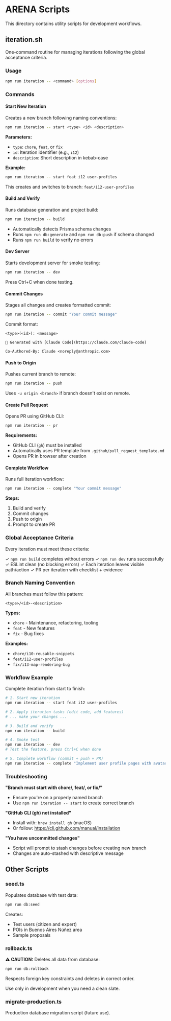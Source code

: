 # ARENA Scripts

This directory contains utility scripts for development workflows.

## iteration.sh

One-command routine for managing iterations following the global acceptance criteria.

### Usage

```bash
npm run iteration -- <command> [options]
```

### Commands

#### Start New Iteration
Creates a new branch following naming conventions:

```bash
npm run iteration -- start <type> <id> <description>
```

**Parameters:**
- `type`: `chore`, `feat`, or `fix`
- `id`: Iteration identifier (e.g., `i12`)
- `description`: Short description in kebab-case

**Example:**
```bash
npm run iteration -- start feat i12 user-profiles
```

This creates and switches to branch: `feat/i12-user-profiles`

#### Build and Verify
Runs database generation and project build:

```bash
npm run iteration -- build
```

- Automatically detects Prisma schema changes
- Runs `npm run db:generate` and `npm run db:push` if schema changed
- Runs `npm run build` to verify no errors

#### Dev Server
Starts development server for smoke testing:

```bash
npm run iteration -- dev
```

Press Ctrl+C when done testing.

#### Commit Changes
Stages all changes and creates formatted commit:

```bash
npm run iteration -- commit "Your commit message"
```

Commit format:
```
<type>(<id>): <message>

🤖 Generated with [Claude Code](https://claude.com/claude-code)

Co-Authored-By: Claude <noreply@anthropic.com>
```

#### Push to Origin
Pushes current branch to remote:

```bash
npm run iteration -- push
```

Uses `-u origin <branch>` if branch doesn't exist on remote.

#### Create Pull Request
Opens PR using GitHub CLI:

```bash
npm run iteration -- pr
```

**Requirements:**
- GitHub CLI (`gh`) must be installed
- Automatically uses PR template from `.github/pull_request_template.md`
- Opens PR in browser after creation

#### Complete Workflow
Runs full iteration workflow:

```bash
npm run iteration -- complete "Your commit message"
```

**Steps:**
1. Build and verify
2. Commit changes
3. Push to origin
4. Prompt to create PR

### Global Acceptance Criteria

Every iteration must meet these criteria:

✓ `npm run build` completes without errors
✓ `npm run dev` runs successfully
✓ ESLint clean (no blocking errors)
✓ Each iteration leaves visible path/action
✓ PR per iteration with checklist + evidence

### Branch Naming Convention

All branches must follow this pattern:

```
<type>/<id>-<description>
```

**Types:**
- `chore` - Maintenance, refactoring, tooling
- `feat` - New features
- `fix` - Bug fixes

**Examples:**
- `chore/i10-reusable-snippets`
- `feat/i12-user-profiles`
- `fix/i13-map-rendering-bug`

### Workflow Example

Complete iteration from start to finish:

```bash
# 1. Start new iteration
npm run iteration -- start feat i12 user-profiles

# 2. Apply iteration tasks (edit code, add features)
# ... make your changes ...

# 3. Build and verify
npm run iteration -- build

# 4. Smoke test
npm run iteration -- dev
# Test the feature, press Ctrl+C when done

# 5. Complete workflow (commit + push + PR)
npm run iteration -- complete "Implement user profile pages with avatar upload"
```

### Troubleshooting

**"Branch must start with chore/, feat/, or fix/"**
- Ensure you're on a properly named branch
- Use `npm run iteration -- start` to create correct branch

**"GitHub CLI (gh) not installed"**
- Install with: `brew install gh` (macOS)
- Or follow: https://cli.github.com/manual/installation

**"You have uncommitted changes"**
- Script will prompt to stash changes before creating new branch
- Changes are auto-stashed with descriptive message

## Other Scripts

### seed.ts

Populates database with test data:

```bash
npm run db:seed
```

Creates:
- Test users (citizen and expert)
- POIs in Buenos Aires Núñez area
- Sample proposals

### rollback.ts

**⚠️ CAUTION:** Deletes all data from database:

```bash
npm run db:rollback
```

Respects foreign key constraints and deletes in correct order.

Use only in development when you need a clean slate.

### migrate-production.ts

Production database migration script (future use).

